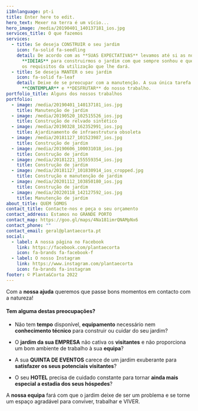```yaml
---
i18nlanguage: pt-i
title: Enter here to edit.
hero_text: Mexer na terra é um vício...
hero_image: /media/20190401_140137181_ios.jpg
services_title: O que fazemos
services:
  - title: Se deseja CONSTRUIR o seu jardim
    icon: fa-solid fa-seedling
    detail: De acordo com as **SUAS EXPECTATIVAS** levamos até si as nossas
      **IDEIAS** para construirmos o jardim com que sempre sonhou e que cumpra
      os requisitos da utilização que lhe dará.
  - title: Se deseja MANTER o seu jardim
    icon: fa-solid fa-leaf
    detail: Deixe de se preocupar com a manutenção. A sua única tarefa será
      **CONTEMPLAR** e **DESFRUTAR** do nosso trabalho.
portfolio_title: Alguns dos nossos trabalhos
portfolio:
  - image: /media/20190401_140137181_ios.jpg
    title: Manutenção de jardim
  - image: /media/20190520_102515526_ios.jpg
    title: Construção de relvado sintético
  - image: /media/20190328_162352991_ios.jpg
    title: Ajardinamento de infraestrutura obsoleta
  - image: /media/20181127_101523987_ios.jpg
    title: Construção de jardim
  - image: /media/20190606_100031018_ios.jpg
    title: Construção de jardim
  - image: /media/20181221_155559354_ios.jpg
    title: Construção de jardim
  - image: /media/20181127_101830914_ios_cropped.jpg
    title: Construção e manutenção de jardim
  - image: /media/20201112_103850180_ios.jpg
    title: Construção de jardim
  - image: /media/20220118_142127592_ios.jpg
    title: Manutenção de jardim
about_title: QUEM SOMOS
contact_title: Contacte-nos e peça o seu orçamento
contact_address: Estamos no GRANDE PORTO
contact_map: https://goo.gl/maps/4Na181imrQNAMpNx6
contact_phone: ""
contact_email: geral@plantaecorta.pt
social:
  - label: A nossa página no Facebook
    link: https://facebook.com/plantaecorta
    icon: fa-brands fa-facebook-f
  - label: O nosso Instagram
    link: https://www.instagram.com/plantaecorta
    icon: fa-brands fa-instagram
footer: © Planta&Corta 2022
---
```

Com a **nossa ajuda** queremos que passe bons momentos em contacto com a natureza!

#### Tem alguma destas preocupações?

* Não tem **tempo** disponível, **equipamento** necessário nem **conhecimento técnico** para construir ou cuidar do seu jardim?

* O **jardim da sua EMPRESA** não cativa os **visitantes** e não proporciona um bom ambiente de trabalho à sua **equipa**?

* A sua **QUINTA DE EVENTOS** carece de um jardim exuberante para **satisfazer os seus potenciais visitantes**?

* O seu **HOTEL** precisa de cuidado constante para tornar **ainda mais especial a estadia dos seus hóspedes**?

A **nossa equipa** fará com que o jardim deixe de ser um problema e se torne um espaço agradável para conviver, trabalhar e VIVER.
